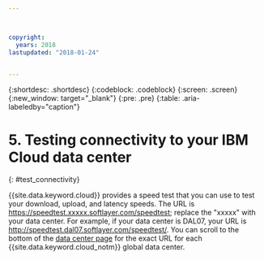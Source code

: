 ```yaml
---



copyright:
  years: 2018
lastupdated: "2018-01-24"


---
```


{:shortdesc: .shortdesc}
{:codeblock: .codeblock}
{:screen: .screen}
{:new_window: target="_blank"}
{:pre: .pre}
{:table: .aria-labeledby="caption"}

# 5. Testing connectivity to your IBM Cloud data center
{: #test_connectivity}

{{site.data.keyword.cloud}} provides a speed test that you can use to test your download, upload, and latency speeds. The URL is https://speedtest.xxxxx.softlayer.com/speedtest; replace the "xxxxx" with your data center. For example, if your data center is DAL07, your URL is http://speedtest.dal07.softlayer.com/speedtest/. You can scroll to the bottom of the [data center page](https://www.ibm.com/cloud-computing/bluemix/data-centers) for the exact URL for each {{site.data.keyword.cloud_notm}} global data center.
